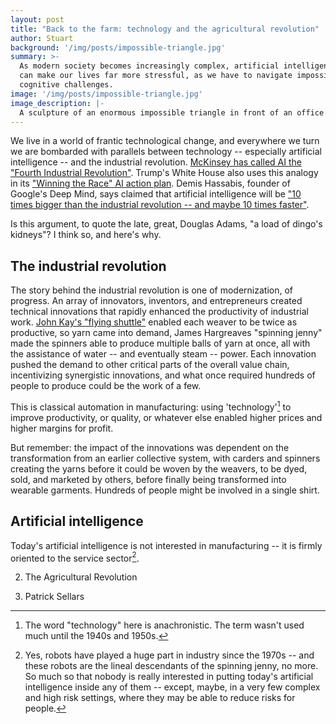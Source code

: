 ```yaml
---
layout: post
title: "Back to the farm: technology and the agricultural revolution"
author: Stuart
background: '/img/posts/impossible-triangle.jpg'
summary: >-
  As modern society becomes increasingly complex, artificial intelligence
  can make our lives far more stressful, as we have to navigate impossible
  cognitive challenges.
image: '/img/posts/impossible-triangle.jpg'
image_description: |-
  A sculpture of an enormous impossible triangle in front of an office building
---
```


We live in a world of frantic technological change, and everywhere we turn we
are bombarded with parallels between technology -- especially artificial
intelligence -- and the industrial revolution. [McKinsey has called AI the
"Fourth Industrial
Revolution"](https://www.mckinsey.com/capabilities/operations/our-insights/adopting-ai-at-speed-and-scale-the-4ir-push-to-stay-competitive).
Trump's White House also uses this analogy in its ["Winning the Race" AI action
plan](https://www.whitehouse.gov/wp-content/uploads/2025/07/Americas-AI-Action-Plan.pdf).
Demis Hassabis, founder of Google's Deep Mind, says claimed that artificial
intelligence will be ["10 times bigger than the industrial revolution -- and
maybe 10 times
faster"](https://www.theguardian.com/technology/2025/aug/04/demis-hassabis-ai-future-10-times-bigger-than-industrial-revolution-and-10-times-faster). 

Is this argument, to quote the late, great, Douglas Adams, "a load of dingo's
kidneys"? I think so, and here's why.

## The industrial revolution

The story behind the industrial revolution is one of modernization, of progress.
An array of innovators, inventors, and entrepreneurs created technical
innovations that rapidly enhanced the productivity of industrial work. [John
Kay's "flying shuttle"](https://en.wikipedia.org/wiki/Flying_shuttle) enabled
each weaver to be twice as productive, so yarn came into demand, James
Hargreaves "spinning jenny" made the spinners able to produce multiple balls of
yarn at once, all with the assistance of water -- and eventually steam -- power.
Each innovation pushed the demand to other critical parts of the overall value
chain, incentivizing synergistic innovations, and what once required hundreds of
people to produce could be the work of a few.

This is classical automation in manufacturing: using 'technology'[^Technology]
to improve productivity, or quality, or whatever else enabled higher prices and
higher margins for profit.

[^Technology]: The word "technology" here is anachronistic. The term wasn't used
    much until the 1940s and 1950s. 

But remember: the impact of the innovations was dependent on the transformation
from an earlier collective system, with carders and spinners creating the yarns
before it could be woven by the weavers, to be dyed, sold, and marketed by
others, before finally being transformed into wearable garments. Hundreds of
people might be involved in a single shirt. 

## Artificial intelligence

Today's artificial intelligence is not interested in manufacturing -- it is
firmly oriented to the service sector[^Robots].

[^Robots]: Yes, robots have played a huge part in industry since the 1970s --
    and these robots are the lineal descendants of the spinning jenny, no more.
    So much so that nobody is really interested in putting today's artificial
    intelligence inside any of them -- except, maybe, in a very few complex and
    high risk settings, where they may be able to reduce risks for people.

2. The Agricultural Revolution

3. Patrick Sellars

